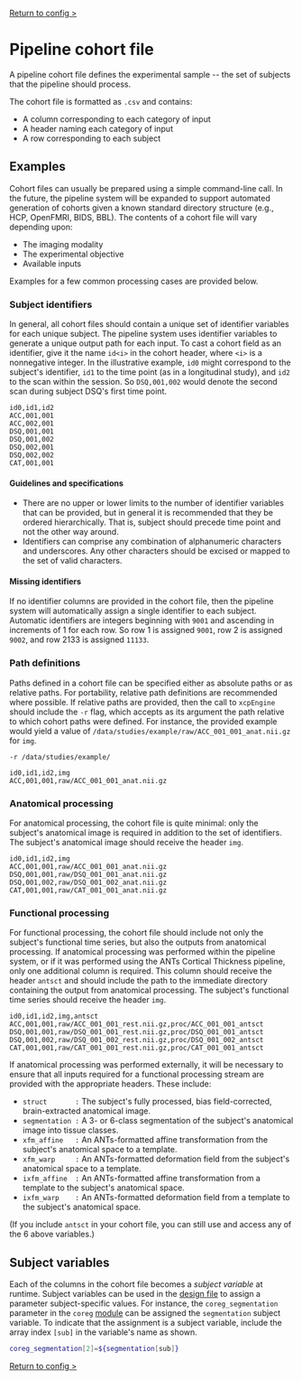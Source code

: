 [Return to config >](https://pipedocs.github.io//config)

Pipeline cohort file
====================

A pipeline cohort file defines the experimental sample -- the set of subjects that the pipeline should process.

 The cohort file is formatted as `.csv` and contains:

 * A column corresponding to each category of input
 * A header naming each category of input
 * A row corresponding to each subject

## Examples

Cohort files can usually be prepared using a simple command-line call. In the future, the pipeline system will be expanded to support automated generation of cohorts given a known standard directory structure (e.g., HCP, OpenFMRI, BIDS, BBL). The contents of a cohort file will vary depending upon:

 * The imaging modality
 * The experimental objective
 * Available inputs

Examples for a few common processing cases are provided below.

### Subject identifiers

In general, all cohort files should contain a unique set of identifier variables for each unique subject. The pipeline system uses identifier variables to generate a unique output path for each input. To cast a cohort field as an identifier, give it the name `id<i>` in the cohort header, where `<i>` is a nonnegative integer. In the illustrative example, `id0` might correspond to the subject's identifier, `id1` to the time point (as in a longitudinal study), and `id2` to the scan within the session. So `DSQ,001,002` would denote the second scan during subject DSQ's first time point.

```
id0,id1,id2
ACC,001,001
ACC,002,001
DSQ,001,001
DSQ,001,002
DSQ,002,001
DSQ,002,002
CAT,001,001
```

#### Guidelines and specifications

 * There are no upper or lower limits to the number of identifier variables that can be provided, but in general it is recommended that they be ordered hierarchically. That is, subject should precede time point and not the other way around.
 * Identifiers can comprise any combination of alphanumeric characters and underscores. Any other characters should be excised or mapped to the set of valid characters.

#### Missing identifiers

If no identifier columns are provided in the cohort file, then the pipeline system will automatically assign a single identifier to each subject. Automatic identifiers are integers beginning with `9001` and ascending in increments of 1 for each row. So row 1 is assigned `9001`, row 2 is assigned `9002`, and row 2133 is assigned `11133`.

### Path definitions

Paths defined in a cohort file can be specified either as absolute paths or as relative paths. For portability, relative path definitions are recommended where possible. If relative paths are provided, then the call to `xcpEngine` should include the `-r` flag, which accepts as its argument the path relative to which cohort paths were defined. For instance, the provided example would yield a value of `/data/studies/example/raw/ACC_001_001_anat.nii.gz` for `img`.
```
-r /data/studies/example/

id0,id1,id2,img
ACC,001,001,raw/ACC_001_001_anat.nii.gz
```

### Anatomical processing

For anatomical processing, the cohort file is quite minimal: only the subject's anatomical image is required in addition to the set of identifiers. The subject's anatomical image should receive the header `img`.

```
id0,id1,id2,img
ACC,001,001,raw/ACC_001_001_anat.nii.gz
DSQ,001,001,raw/DSQ_001_001_anat.nii.gz
DSQ,001,002,raw/DSQ_001_002_anat.nii.gz
CAT,001,001,raw/CAT_001_001_anat.nii.gz
```

### Functional processing

For functional processing, the cohort file should include not only the subject's functional time series, but also the outputs from anatomical processing. If anatomical processing was performed within the pipeline system, or if it was performed using the ANTs Cortical Thickness pipeline, only one additional column is required. This column should receive the header `antsct` and should include the path to the immediate directory containing the output from anatomical processing. The subject's functional time series should receive the header `img`.
```
id0,id1,id2,img,antsct
ACC,001,001,raw/ACC_001_001_rest.nii.gz,proc/ACC_001_001_antsct
DSQ,001,001,raw/DSQ_001_001_rest.nii.gz,proc/DSQ_001_001_antsct
DSQ,001,002,raw/DSQ_001_002_rest.nii.gz,proc/DSQ_001_002_antsct
CAT,001,001,raw/CAT_001_001_rest.nii.gz,proc/CAT_001_001_antsct
```

If anatomical processing was performed externally, it will be necessary to ensure that all inputs required for a functional processing stream are provided with the appropriate headers. These include:

 * `struct       :` The subject's fully processed, bias field-corrected, brain-extracted anatomical image.
 * `segmentation :` A 3- or 6-class segmentation of the subject's anatomical image into tissue classes. 
 * `xfm_affine   :` An ANTs-formatted affine transformation from the subject's anatomical space to a template.
 * `xfm_warp     :` An ANTs-formatted deformation field from the subject's anatomical space to a template.
 * `ixfm_affine  :` An ANTs-formatted affine transformation from a template to the subject's anatomical space.
 * `ixfm_warp    :` An ANTs-formatted deformation field from a template to the subject's anatomical space.
 
(If you include `antsct` in your cohort file, you can still use and access any of the 6 above variables.)

## Subject variables

Each of the columns in the cohort file becomes a _subject variable_ at runtime. Subject variables can be used in the [design file](https://pipedocs.github.io/config/design.html) to assign a parameter subject-specific values. For instance, the `coreg_segmentation` parameter in the `coreg` [module](https://pipedocs.github.io/modules/index.html) can be assigned the `segmentation` subject variable. To indicate that the assignment is a subject variable, include the array index `[sub]` in the variable's name as shown.
``` bash
coreg_segmentation[2]=${segmentation[sub]}
```

[Return to config >](https://pipedocs.github.io//config)
